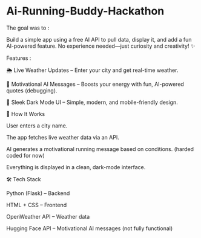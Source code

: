 # Ai-Running-Buddy-Hackathon

The goal was to :

Build a simple app using a free AI API to pull data, display it, and add a fun AI-powered feature.
No experience needed—just curiosity and creativity! ✨


Features :

🌦️ Live Weather Updates – Enter your city and get real-time weather.

💬 Motivational AI Messages – Boosts your energy with fun, AI-powered quotes (debugging).

🎨 Sleek Dark Mode UI – Simple, modern, and mobile-friendly design.


🚀 How It Works

User enters a city name.

The app fetches live weather data via an API.

AI generates a motivational running message based on conditions. (harded coded for now)

Everything is displayed in a clean, dark-mode interface.


🛠️ Tech Stack

Python (Flask) – Backend

HTML + CSS – Frontend

OpenWeather API – Weather data

Hugging Face API – Motivational AI messages (not fully functional)

